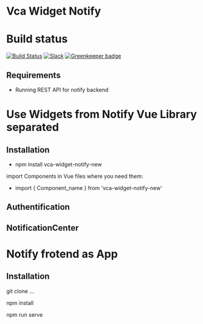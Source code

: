 # Vca Widget Notify

# Build status

[![Build Status](https://travis-ci.org/rwieruch/node-express-server-rest-api.svg?branch=master)](https://travis-ci.org/rwieruch/node-express-server-rest-api) [![Slack](https://slack-the-road-to-learn-react.wieruch.com/badge.svg)](https://slack-the-road-to-learn-react.wieruch.com/) [![Greenkeeper badge](https://badges.greenkeeper.io/rwieruch/node-express-server-rest-api.svg)](https://greenkeeper.io/)

## Requirements

- Running REST API for notify backend

# Use Widgets from Notify Vue Library separated

## Installation

- npm install vca-widget-notify-new

import Components in Vue files where you need them:
- import { Component_name } from 'vca-widget-notify-new' 

## Authentification



## NotificationCenter



# Notify frotend as App

## Installation

git clone ...

npm install

npm run serve

